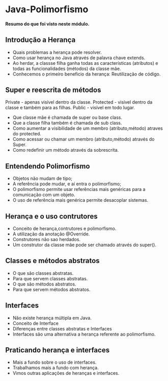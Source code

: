 # Java-Polimorfismo

<h4>Resumo do que foi visto neste módulo.</h4>

<h2>Introdução a Herança </h2>

- Quais problemas a herança pode resolver.
- Como usar herança no Java através de palavra chave extends.
- Ao herdar, a classse filha ganha todas as características (atributos) e todas as funcionalidades (métodos) da classe mãe.
- Conhecemos o primeiro beneficio da herança: Reutilização de código.

<h2> Super e reescrita de métodos </h2>

Private - apenas visível dentro da classe.
Protected - visível dentro da classe e também para as filhas.
Public - visível em todo lugar.

- Que classe mãe é chamada de super ou base class.
- Que a classe filha também é chamada de sub class.
- Como aumentar a visibilidade de um membro (atributo,método) atraves do protected.
- Como acessar ou chamar um membro (atributo,método) através do Super.
- Como redefinir um método através da sobrescrita.

<h2> Entendendo Polimorfismo </h2>

- Objetos não mudam de tipo;
- A referência pode mudar, e aí entra o polimorfismo;
- O polimorfismo permite usar referências mais genéricas para a comunicação com um objeto.
- O uso de referência mais genérica permite desacoplar sistemas.

<h2> Herança e o uso contrutores </h2>

- Conceito de herança,contrutores e polimorfismo.
- A utilização da anotação @Override.
- Construtores não sao herdados.
- Um construtor da classe mãe pode ser chamado através do super().

<h2> Classes e métodos abstratos </h2>

- O que são classes abstratas.
- Para que servem classes abstratas.
- O que são métodos abstratos.
- Para que servem métodos abstratos.

<h2> Interfaces </h2>

- Não existe herança múltipla em Java.
- Conceito de Interface
- Diferenças entre classes abstratas e Interfaces
- Interfaces são uma alternativa a herança referente ao polimorfismo.

<h2> Praticando herança e interfaces </h2>

- Mais a fundo sobre o uso de interfaces.
- Trabalhamos mais a fundo com herança.
- Vimos outras aplicações de heranças e interfaces.
